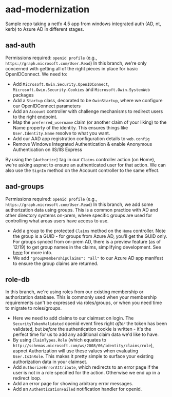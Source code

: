 # aad-modernization

Sample repo taking a netfx 4.5 app from windows integrated auth (AD, nt, kerb) to Azure AD in different stages.

## aad-auth
Permissions required: `openid profile` (e.g., `https://graph.microsoft.com/User.Read`)
In this branch, we're only concerned with getting all of the right pieces in place for basic OpenIDConnect. We need to:
- Add `Microsoft.Owin.Security.OpenIDConnect`, `Microsoft.Owin.Security.Cookies` and `Microsoft.Owin.SystemWeb` packages
- Add a `Startup` class, decorated to be `OwinStartup`, where we configure our OpenIDConnect parameters
- Add an `Account` controller with challenge mechanisms to redirect users to the right endpoint.
- Map the `preferred_username` claim (or another claim of your liking) to the Name property of the identity. This ensures things like `User.Identity.Name` resolve to what you want. 
- Add our AAD app registration configuration details to `web.config`
- Remove Windows Integrated Authentication &amp; enable Anonymous Authentication on IIS/IIS Express

By using the `[Authorize]` tag in our `Claims` controller action (on Home), we're asking aspnet to ensure an authenticated user for that action. We can also use the `SignIn` method on the Account controller to the same effect. 

## aad-groups
Permissions required: `openid profile` (e.g., `https://graph.microsoft.com/User.Read`)
In this branch, we add some authorization data using groups. This is a common practice with AD and other directory systems on-prem, where specific groups are used for controlling what areas users have access to use. 
- Add a group to the protected `Claims` method on the `Home` controller. Note the group is a GUID - for groups from Azure AD, you'll get the GUID only. For groups synced from on-prem AD, there is a preview feature (as of 12/19) to get group names in the claims, simplifying development. See [here](https://docs.microsoft.com/en-us/azure/active-directory/hybrid/how-to-connect-fed-group-claims) for more info.
- We add `"groupMembershipClaims": "all"` to our Azure AD app manifest to ensure the group claims are returned.

## role-db
In this branch, we're using roles from our existing membership or authorization database. This is commonly used when your membership requirements can't be expressed via roles/groups, or when you need time to migrate to roles/groups.
- Here we need to add claims to our claimset on login. The `SecurityTokenValidated` openid event fires right _after_ the token has been validated, but _before_ the authentication cookie is written - it's the perfect time for us to add any additional claim data we'd like to have.
- By using `ClaimTypes.Role` (which equates to `http://schemas.microsoft.com/ws/2008/06/identity/claims/role`), aspnet Authorization will use these values when evaluating `User.IsInRole`. This makes it pretty simple to surface your existing authorization data in your claimset.
- Add `AuthorizeErrorAttribute`, which redirects to an error page if the user is not in a role specified for the action. Otherwise we end up in a redirect loop.
- Add an error page for showing arbitrary error messages.
- Add an `AuthenticationFailed` notification handler for openid.
